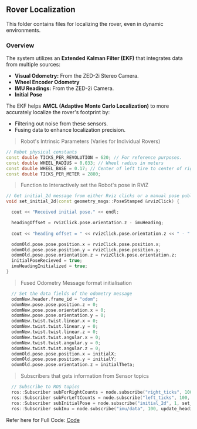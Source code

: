## Rover Localization

This folder contains files for localizing the rover, even in dynamic environments.

### Overview

The system utilizes an **Extended Kalman Filter (EKF)** that integrates data from multiple sources:

- **Visual Odometry:** From the ZED-2i Stereo Camera.
- **Wheel Encoder Odometry**
- **IMU Readings:** From the ZED-2i Camera.
- **Initial Pose**

The EKF helps **AMCL (Adaptive Monte Carlo Localization)** to more accurately localize the rover's footprint by:
- Filtering out noise from these sensors.
- Fusing data to enhance localization precision.


> Robot's Intrinsic Parameters (Varies for Individual Rovers)

```cpp
// Robot physical constants
const double TICKS_PER_REVOLUTION = 620; // For reference purposes.
const double WHEEL_RADIUS = 0.033; // Wheel radius in meters
const double WHEEL_BASE = 0.17; // Center of left tire to center of right tire
const double TICKS_PER_METER = 2880;
```

> Function to Interactively set the Robot's pose in RViZ

```cpp
// Get initial_2d message from either Rviz clicks or a manual pose publisher
void set_initial_2d(const geometry_msgs::PoseStamped &rvizClick) {

  cout << "Received initial pose." << endl;

  headingOffset = rvizClick.pose.orientation.z - imuHeading;
  
  cout << "heading offset = " << rvizClick.pose.orientation.z << " - " << imuHeading << " = " << headingOffset << endl;

  odomOld.pose.pose.position.x = rvizClick.pose.position.x;
  odomOld.pose.pose.position.y = rvizClick.pose.position.y;
  odomOld.pose.pose.orientation.z = rvizClick.pose.orientation.z;
  initialPoseRecieved = true;
  imuHeadingInitialized = true;
}
```

> Fused Odometry Message format initialisation

```cpp
  // Set the data fields of the odometry message
  odomNew.header.frame_id = "odom";
  odomNew.pose.pose.position.z = 0;
  odomNew.pose.pose.orientation.x = 0;
  odomNew.pose.pose.orientation.y = 0;
  odomNew.twist.twist.linear.x = 0;
  odomNew.twist.twist.linear.y = 0;
  odomNew.twist.twist.linear.z = 0;
  odomNew.twist.twist.angular.x = 0;
  odomNew.twist.twist.angular.y = 0;
  odomNew.twist.twist.angular.z = 0;
  odomOld.pose.pose.position.x = initialX;
  odomOld.pose.pose.position.y = initialY;
  odomOld.pose.pose.orientation.z = initialTheta;
```

> Subscribers that gets information from Sensor topics

```cpp
  // Subscribe to ROS topics
  ros::Subscriber subForRightCounts = node.subscribe("right_ticks", 100, Calc_Right, ros::TransportHints().tcpNoDelay());
  ros::Subscriber subForLeftCounts = node.subscribe("left_ticks", 100, Calc_Left, ros::TransportHints().tcpNoDelay());
  ros::Subscriber subInitialPose = node.subscribe("initial_2d", 1, set_initial_2d);
  ros::Subscriber subImu = node.subscribe("imu/data", 100, update_heading);
```

Refer here for Full Code: [Code](https://github.com/Adipks/autonomous_navigation/blob/main/localization_data_pub/src/ekf_odom_pub.cpp)
